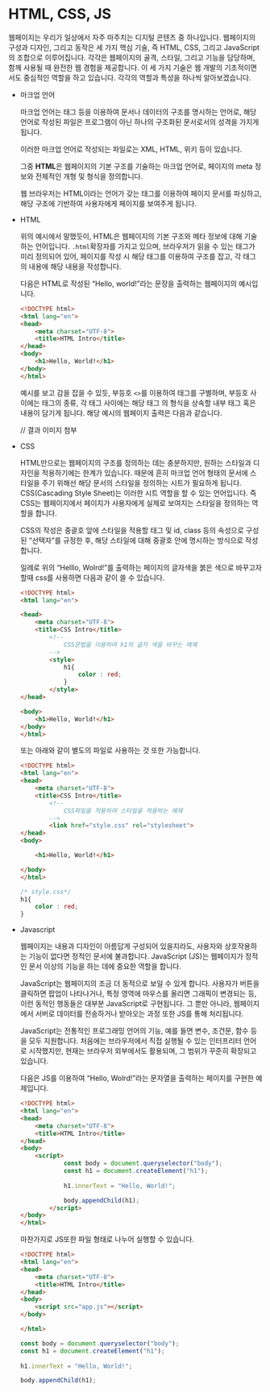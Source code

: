 # HTML, CSS, JS

웹페이지는 우리가 일상에서 자주 마주치는 디지털 콘텐츠 중 하나입니다. 웹페이지의 구성과 디자인, 그리고 동작은 세 가지 핵심 기술, 즉 HTML, CSS, 그리고 JavaScript의 조합으로 이루어집니다. 각각은 웹페이지의 골격, 스타일, 그리고 기능을 담당하며, 함께 사용될 때 완전한 웹 경험을 제공합니다. 이 세 가지 기술은 웹 개발의 기초적이면서도 중심적인 역할을 하고 있습니다. 각각의 역할과 특성을 하나씩 알아보겠습니다.

- 마크업 언어
    
    마크업 언어는 태그 등을 이용하여 문서나 데이터의 구조를 명시하는 언어로, 해당 언어로 작성된 파일은 프로그램이 아닌 하나의 구조화된 문서로서의 성격을 가지게 됩니다.
    
    이러한 마크업 언어로 작성되는 파일로는 XML, HTML, 위키 등이 있습니다.
    
    그중 **HTML**은 웹페이지의 기본 구조를 기술하는 마크업 언어로, 페이지의 meta 정보와 전체적인 개형 및 형식을 정의합니다.
    
    웹 브라우저는 HTML이라는 언어가 갖는 태그를 이용하여 페이지 문서를 파싱하고, 해당 구조에 기반하여 사용자에게 페이지를 보여주게 됩니다.
    
- HTML
    
    위의 예시에서 말했듯이, HTML은 웹페이지의 기본 구조와 메타 정보에 대해 기술하는 언어입니다. `.html`확장자를 가지고 있으며, 브라우저가 읽을 수 있는 태그가 미리 정의되어 있어, 페이지를 작성 시 해당 태그를 이용하여 구조를 잡고, 각 태그의 내용에 해당 내용을 작성합니다.
    
    다음은 HTML로 작성된 “Hello, world!”라는 문장을 출력하는 웹페이지의 예시입니다.
    
    ```html
    <!DOCTYPE html>
    <html lang="en">
    <head>
        <meta charset="UTF-8">
        <title>HTML Intro</title>
    </head>
    <body>
        <h1>Hello, World!</h1>
    </body>
    </html>
    ```
    
    예시를 보고 감을 잡을 수 있듯, 부등호 `<>`를 이용하여 태그를 구별하며, 부등호 사이에는 태그의 종류, 각 태그 사이에는 해당 태그 의 형식을 상속할 내부 태그 혹은 내용이 담기게 됩니다. 해당 예시의 웹페이지 출력은 다음과 같습니다.
    
    // 결과 이미지 첨부
    
- CSS
    
    HTML만으로는 웹페이지의 구조를 정의하는 데는 충분하지만, 원하는 스타일과 디자인을 적용하기에는 한계가 있습니다. 때문에 흔히 마크업 언어 형태의 문서에 스타일을 주기 위해선 해당 문서의 스타일을 정의하는 시트가 필요하게 됩니다. CSS(Cascading Style Sheet)는 이러한 시트 역할을 할 수 있는 언어입니다. 즉 CSS는 웹페이지에서 페이지가 사용자에게 실제로 보여지는 스타일을 정의하는 역할을 합니다.
    
    CSS의 작성은 중괄호 앞에 스타일을 적용할 태그 및 id, class 등의 속성으로 구성된 “선택자”를 규정한 후, 해당 스타일에 대해 중괄호 안에 명시하는 방식으로 작성합니다.
    
    일례로 위의 “Helllo, Wolrd!”를 출력하는 페이지의 글자색을 붉은 색으로 바꾸고자 할때 css를 사용하면 다음과 같이 쓸 수 있습니다.
    
    ```html
    <!DOCTYPE html>
    <html lang="en">
    
    <head>
        <meta charset="UTF-8">
        <title>CSS Intro</title>
    		<!--
    			CSS문법을 이용하여 h1의 글자 색을 바꾸는 예제
    		-->
    		<style>
    			h1{
    				color : red;
    			}
    		</style>
    </head>
    
    <body>
        <h1>Hello, World!</h1>
    </body>
    </html>
    ```
    
    또는 아래와 같이 별도의 파일로 사용하는 것 또한 가능합니다.
    
    ```html
    <!DOCTYPE html>
    <html lang="en">
    <head>
        <meta charset="UTF-8">
        <title>CSS Intro</title>
    		<!--
    			CSS파일을 적용하여 스타일을 적용하는 예제
    		-->
    		<link href="style.css" rel="stylesheet">
    </head>
    <body>
    
        <h1>Hello, World!</h1>
    
    </body>
    </html>
    ```
    
    ```css
    /* style.css*/
    h1{
    	color : red;
    }
    ```
    

- Javascript
    
    웹페이지는 내용과 디자인이 아름답게 구성되어 있을지라도, 사용자와 상호작용하는 기능이 없다면 정적인 문서에 불과합니다. JavaScript (JS)는 웹페이지가 정적인 문서 이상의 기능을 하는 데에 중요한 역할을 합니다.
    
    JavaScript는 웹페이지의 조금 더 동적으로 보일 수 있게 합니다. 사용자가 버튼을 클릭하면 팝업이 나타나거나, 특정 영역에 마우스를 올리면 그래픽이 변경되는 등, 이런 동적인 행동들은 대부분 JavaScript로 구현됩니다. 그 뿐만 아니라, 웹페이지에서 서버로 데이터를 전송하거나 받아오는 과정 또한 JS를 통해 처리됩니다.
    
    JavaScript는 전통적인 프로그래밍 언어의 기능, 예를 들면 변수, 조건문, 함수 등을 모두 지원합니다. 처음에는 브라우저에서 직접 실행될 수 있는 인터프리터 언어로 시작했지만, 현재는 브라우저 외부에서도 활용되며, 그 범위가 꾸준히 확장되고 있습니다.
    
    다음은 JS를 이용하여 “Hello, Wolrd!”라는 문자열을 출력하는 페이지를 구현한 예제입니다.
    
    ```html
    <!DOCTYPE html>
    <html lang="en">
    <head>
        <meta charset="UTF-8">
        <title>HTML Intro</title>
    </head>
    <body>
        <script>
    			const body = document.queryselector("body");
    			const h1 = document.createElement("h1");
    			
    			h1.innerText = "Hello, World!";
    
    			body.appendChild(h1);
    		</script>
    </body>
    </html>
    ```
    
    마찬가지로 JS또한 파일 형태로 나누어 실행할 수 있습니다.
    
    ```html
    <!DOCTYPE html>
    <html lang="en">
    <head>
        <meta charset="UTF-8">
        <title>HTML Intro</title>
    </head>
    <body>
        <script src="app.js"></script>
    </body>
    
    </html>
    ```
    
    ```jsx
    const body = document.queryselector("body");
    const h1 = document.createElement("h1");
    			
    h1.innerText = "Hello, World!";
    
    body.appendChild(h1);
    ```